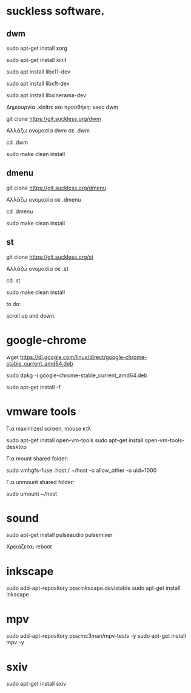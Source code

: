 # suckless software.

## dwm

sudo apt-get install xorg

sudo apt-get install xinit

sudo apt install libx11-dev

sudo apt install libxft-dev

sudo apt install libxinerama-dev

Δημιουργία .xinitrc και προσθήκη: exec dwm

git clone https://git.suckless.org/dwm

Aλλάζω ονομασία dwm σε .dwm

cd .dwm

sudo make clean install

## dmenu

git clone https://git.suckless.org/dmenu

Aλλάζω ονομασία σε .dmenu

cd .dmenu

sudo make clean install

## st

git clone https://git.suckless.org/st

Αλλάζω ονομασία σε .st

cd .st

sudo make clean install

to do:

scroll up and down.


# google-chrome

wget https://dl.google.com/linux/direct/google-chrome-stable_current_amd64.deb

sudo dpkg -i google-chrome-stable_current_amd64.deb

sudo apt-get install -f


# vmware tools

Για maximized screen, mouse κτλ

sudo apt-get install open-vm-tools
sudo apt-get install open-vm-tools-desktop

Για mount shared folder:

sudo vmhgfs-fuse .host:/ ~/host -o allow_other -o uid=1000

Για unmount shared folder:

sudo umount ~/host

# sound

sudo apt-get install pulseaudio pulsemixer

Χρειάζεται reboot

# inkscape

sudo add-apt-repository ppa:inkscape.dev/stable
sudo apt-get install inkscape

# mpv

sudo add-apt-repository ppa:mc3man/mpv-tests -y
sudo apt-get install mpv -y

# sxiv

sudo apt-get install sxiv
